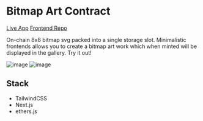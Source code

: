 # Bitmap Art Contract

[Live App](https://bitmap-art.vercel.app/all)
[Frontend Repo](https://github.com/jtardioli/bitmap-art-frontend)

On-chain 8x8 bitmap svg packed into a single storage slot. Minimalistic frontends allows you to create a bitmap art work which when minted will be displayed in the gallery. Try it out!

![image](https://user-images.githubusercontent.com/85530348/185271555-42bec64f-9b53-4fe2-8361-2c3b17e89f7b.png)
![image](https://user-images.githubusercontent.com/85530348/185271597-e764f306-2bd7-4eea-ae5f-73d033dfb9ad.png)

## Stack
- TailwindCSS
- Next.js
- ethers.js

